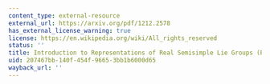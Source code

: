```yaml
---
content_type: external-resource
external_url: https://arxiv.org/pdf/1212.2578
has_external_license_warning: true
license: https://en.wikipedia.org/wiki/All_rights_reserved
status: ''
title: Introduction to Representations of Real Semisimple Lie Groups (PDF)
uid: 207467bb-140f-454f-9665-3bb1b6000d65
wayback_url: ''
---
```


